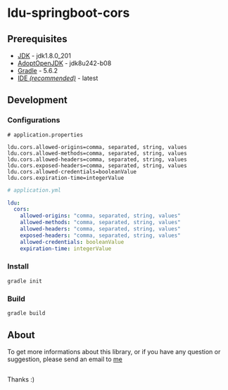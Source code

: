 # ldu-springboot-cors

## Prerequisites

* [JDK](https://www.oracle.com/technetwork/java/javase/downloads/index.html) - jdk1.8.0_201
* [AdoptOpenJDK](https://adoptopenjdk.net/index.html) - jdk8u242-b08
* [Gradle](https://gradle.org/releases/) - 5.6.2
* [IDE *(recommended)*](https://spring.io/tools) - latest

## Development

### Configurations

```properties
# application.properties

ldu.cors.allowed-origins=comma, separated, string, values
ldu.cors.allowed-methods=comma, separated, string, values
ldu.cors.allowed-headers=comma, separated, string, values
ldu.cors.exposed-headers=comma, separated, string, values
ldu.cors.allowed-credentials=booleanValue
ldu.cors.expiration-time=integerValue
```

```yaml
# application.yml

ldu:
  cors:
    allowed-origins: "comma, separated, string, values"
    allowed-methods: "comma, separated, string, values"
    allowed-headers: "comma, separated, string, values"
    exposed-headers: "comma, separated, string, values"
    allowed-credentials: booleanValue
    expiration-time: integerValue
```

### Install

```Gradle
gradle init
```

### Build

```Gradle
gradle build
```

## About

To get more informations about this library, or if you have any question or suggestion, please send an email to [me](mailto:lildworks@gmail.com)

## 

Thanks :)
